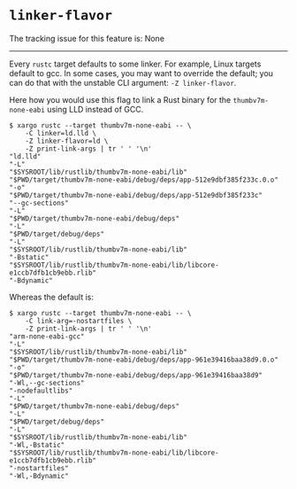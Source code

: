 # `linker-flavor`

The tracking issue for this feature is: None

------------------------

Every `rustc` target defaults to some linker. For example, Linux targets default
to gcc. In some cases, you may want to override the default; you can do that
with the unstable CLI argument: `-Z linker-flavor`.

Here how you would use this flag to link a Rust binary for the
`thumbv7m-none-eabi` using LLD instead of GCC.

``` text
$ xargo rustc --target thumbv7m-none-eabi -- \
    -C linker=ld.lld \
    -Z linker-flavor=ld \
    -Z print-link-args | tr ' ' '\n'
"ld.lld"
"-L"
"$SYSROOT/lib/rustlib/thumbv7m-none-eabi/lib"
"$PWD/target/thumbv7m-none-eabi/debug/deps/app-512e9dbf385f233c.0.o"
"-o"
"$PWD/target/thumbv7m-none-eabi/debug/deps/app-512e9dbf385f233c"
"--gc-sections"
"-L"
"$PWD/target/thumbv7m-none-eabi/debug/deps"
"-L"
"$PWD/target/debug/deps"
"-L"
"$SYSROOT/lib/rustlib/thumbv7m-none-eabi/lib"
"-Bstatic"
"$SYSROOT/lib/rustlib/thumbv7m-none-eabi/lib/libcore-e1ccb7dfb1cb9ebb.rlib"
"-Bdynamic"
```

Whereas the default is:

``` text
$ xargo rustc --target thumbv7m-none-eabi -- \
    -C link-arg=-nostartfiles \
    -Z print-link-args | tr ' ' '\n'
"arm-none-eabi-gcc"
"-L"
"$SYSROOT/lib/rustlib/thumbv7m-none-eabi/lib"
"$PWD/target/thumbv7m-none-eabi/debug/deps/app-961e39416baa38d9.0.o"
"-o"
"$PWD/target/thumbv7m-none-eabi/debug/deps/app-961e39416baa38d9"
"-Wl,--gc-sections"
"-nodefaultlibs"
"-L"
"$PWD/target/thumbv7m-none-eabi/debug/deps"
"-L"
"$PWD/target/debug/deps"
"-L"
"$SYSROOT/lib/rustlib/thumbv7m-none-eabi/lib"
"-Wl,-Bstatic"
"$SYSROOT/lib/rustlib/thumbv7m-none-eabi/lib/libcore-e1ccb7dfb1cb9ebb.rlib"
"-nostartfiles"
"-Wl,-Bdynamic"
```
